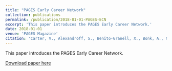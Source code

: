 ```yaml
---
title: "PAGES Early Career Network"
collection: publications
permalink: /publication/2018-01-01-PAGES-ECN
excerpt: 'This paper introduces the PAGES Early Career Network.'
date: 2018-01-01
venue: 'PAGES Magazine'
citation: 'Carter, V., Alexandroff, S., Benito-Granell, X., Bonk, A., Chevalier, C., Kay, A., Koch, A., Maezumi, S.Y., Schafstall, N., Trofimova, T. (2018). &quot;PAGES Early Career Network&quot; <i>PAGES Magazine</i>. 26(1).'
---
```

This paper introduces the PAGES Early Career Network.

[Download paper here](https://kochal.github.io/files/PAGESmagazine_2018(1)_36.pdf)
